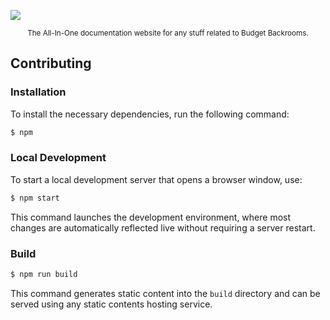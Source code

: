 ![](static/img/home_header.png)

<div align="center">
<sup>The All-In-One documentation website for any stuff related to Budget Backrooms.</sup>
</div>

## Contributing

### Installation

To install the necessary dependencies, run the following command:

```bash
$ npm
```

### Local Development

To start a local development server that opens a browser window, use:

```bash
$ npm start
```

This command launches the development environment, where most changes are automatically reflected live without requiring a server restart.

### Build

```bash
$ npm run build
```

This command generates static content into the `build` directory and can be served using any static contents hosting service.
